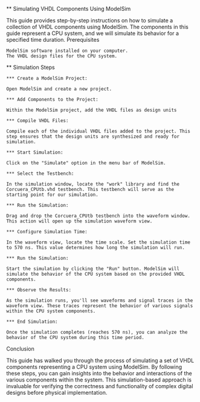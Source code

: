 ** Simulating VHDL Components Using ModelSim

This guide provides step-by-step instructions on how to simulate a collection of VHDL components using ModelSim. The components in this guide represent a CPU system, and we will simulate its behavior for a specified time duration.
Prerequisites

    ModelSim software installed on your computer.
    The VHDL design files for the CPU system.

** Simulation Steps

    *** Create a ModelSim Project:

    Open ModelSim and create a new project.

    *** Add Components to the Project:

    Within the ModelSim project, add the VHDL files as design units

    *** Compile VHDL Files:

    Compile each of the individual VHDL files added to the project. This step ensures that the design units are synthesized and ready for simulation.

    *** Start Simulation:

    Click on the "Simulate" option in the menu bar of ModelSim.

    *** Select the Testbench:

    In the simulation window, locate the "work" library and find the Corcuera_CPUtb.vhd testbench. This testbench will serve as the starting point for our simulation.

    *** Run the Simulation:

    Drag and drop the Corcuera_CPUtb testbench into the waveform window. This action will open up the simulation waveform view.

    *** Configure Simulation Time:

    In the waveform view, locate the time scale. Set the simulation time to 570 ns. This value determines how long the simulation will run.

    *** Run the Simulation:

    Start the simulation by clicking the "Run" button. ModelSim will simulate the behavior of the CPU system based on the provided VHDL components.

    *** Observe the Results:

    As the simulation runs, you'll see waveforms and signal traces in the waveform view. These traces represent the behavior of various signals within the CPU system components.

    *** End Simulation:

    Once the simulation completes (reaches 570 ns), you can analyze the behavior of the CPU system during this time period.

Conclusion

This guide has walked you through the process of simulating a set of VHDL components representing a CPU system using ModelSim.
By following these steps, you can gain insights into the behavior and interactions of the various components within the system. 
This simulation-based approach is invaluable for verifying the correctness and functionality of complex digital designs before physical implementation.
